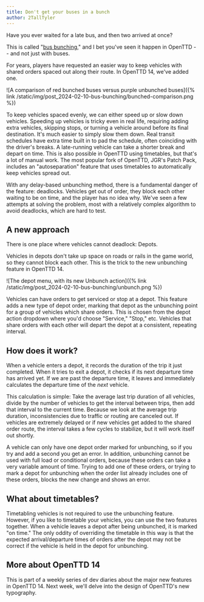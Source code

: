 ```yaml
---
title: Don't get your buses in a bunch
author: 2TallTyler
---
```


Have you ever waited for a late bus, and then two arrived at once?

This is called "[bus bunching](https://en.wikipedia.org/wiki/Bus_bunching)," and I bet you've seen it happen in OpenTTD -- and not just with buses.

For years, players have requested an easier way to keep vehicles with shared orders spaced out along their route. In OpenTTD 14, we've added one.

<!-- more -->

![A comparison of red bunched buses versus purple unbunched buses]({% link /static/img/post_2024-02-10-bus-bunching/bunched-comparison.png %})

To keep vehicles spaced evenly, we can either speed up or slow down vehicles.
Speeding up vehicles is tricky even in real life, requiring adding extra vehicles, skipping stops, or turning a vehicle around before its final destination.
It's much easier to simply slow them down. Real transit schedules have extra time built in to pad the schedule, often coinciding with the driver's breaks.
A late-running vehicle can take a shorter break and depart on time. This is also possible in OpenTTD using timetables, but that's a lot of manual work.
The most popular fork of OpenTTD, JGR's Patch Pack, includes an "autoseparation" feature that uses timetables to automatically keep vehicles spread out.

With any delay-based unbunching method, there is a fundamental danger of the feature: deadlocks.
Vehicles get out of order, they block each other waiting to be on time, and the player has no idea why.
We've seen a few attempts at solving the problem, most with a relatively complex algorithm to avoid deadlocks, which are hard to test.

## A new approach

There is one place where vehicles cannot deadlock: Depots.

Vehicles in depots don't take up space on roads or rails in the game world, so they cannot block each other.
This is the trick to the new unbunching feature in OpenTTD 14.

![The depot menu, with its new Unbunch action]({% link /static/img/post_2024-02-10-bus-bunching/unbunch.png %})

Vehicles can have orders to get serviced or stop at a depot.
This feature adds a new type of depot order, marking that depot as the unbunching point for a group of vehicles which share orders.
This is chosen from the depot action dropdown where you'd choose "Service," "Stop," etc.
Vehicles that share orders with each other will depart the depot at a consistent, repeating interval.

## How does it work?

When a vehicle enters a depot, it records the duration of the trip it just completed.
When it tries to exit a depot, it checks if its next departure time has arrived yet.
If we are past the departure time, it leaves and immediately calculates the departure time of the _next_ vehicle.

This calculation is simple: Take the average last trip duration of all vehicles, divide by the number of vehicles to get the interval between trips, then add that interval to the current time.
Because we look at the average trip duration, inconsistencies due to traffic or routing are canceled out.
If vehicles are extremely delayed or if new vehicles get added to the shared order route, the interval takes a few cycles to stabilize, but it will work itself out shortly.

A vehicle can only have one depot order marked for unbunching, so if you try and add a second you get an error.
In addition, unbunching cannot be used with full load or conditional orders, because these orders can take a very variable amount of time.
Trying to add one of these orders, or trying to mark a depot for unbunching when the order list already includes one of these orders, blocks the new change and shows an error.

## What about timetables?

Timetabling vehicles is not required to use the unbunching feature.
However, if you like to timetable your vehicles, you can use the two features together.
When a vehicle leaves a depot after being unbunched, it is marked "on time."
The only oddity of overriding the timetable in this way is that the expected arrival/departure times of orders after the depot may not be correct if the vehicle is held in the depot for unbunching.

## More about OpenTTD 14

This is part of a weekly series of dev diaries about the major new features in OpenTTD 14.
Next week, we'll delve into the design of OpenTTD's new typography.
